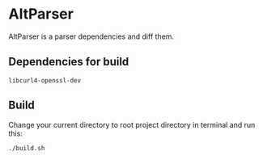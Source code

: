# AltParser

AltParser is a parser dependencies and diff them.

## Dependencies for build

```
libcurl4-openssl-dev
```

## Build 

Change your current directory to root project directory in terminal and run this:

```bash
./build.sh
```